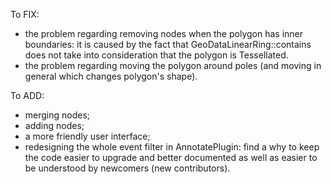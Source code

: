 To FIX:
- the problem regarding removing nodes when the polygon has inner boundaries: it
  is caused by the fact that GeoDataLinearRing::contains does not take into
  consideration that the polygon is Tessellated.
- the problem regarding moving the polygon around poles (and moving in general
  which changes polygon's shape).


To ADD:
- merging nodes;
- adding nodes;
- a more friendly user interface;
- redesigning the whole event filter in AnnotatePlugin: find a why to keep the
  code easier to upgrade and better documented as well as easier to be
  understood by newcomers (new contributors).
